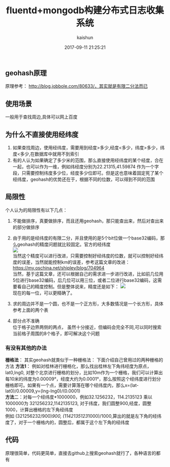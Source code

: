 ﻿---
title: fluentd+mongodb构建分布式日志收集系统
date: 2017-09-11 21:25:21
tags: [算法]
categories: [算法]
author: kaishun
id: 109
permalink: geohash-think_by_myself
---

##  geohash原理
原理参考： http://blog.jobbole.com/80633/，其实就是有限二分法而已
## 使用场景
一般用于查找周边,具体可以网上百度

## 为什么不直接使用经纬度
1. 如果查找周边，使用经纬度，需要用到经度>多少,经度<多少，纬度>多少，纬度<多少,在数据库中就用不到索引
2. 有的人认为如果确定了多少米的范围，那么直接使用经纬度的某个经度，合在一起，也可以作为一维，例如纬经度分别为22.21315,41.59874 作为一个字段，只需要控制纬度多少位，经度多少位即可。但是这也意味着固定死了某个经纬度，geohash的优势还在于，根据不同的位数，可以得到不同的范围  

<!-- more -->

## 局限性
个人认为的局限性有以下几点：
1. 不能做排序，真要做排序，而且还用geohash，那只能查出来，然后对查出来的部分做排序
2. 由于用的是经纬度的有限二分，并且使用的是5个bit位做一个base32编码，那么geohash的精度问题就比较固定。官方的经纬度  
![](http://or49tneld.bkt.clouddn.com/17-7-10/84948521.jpg)  
当然这个精度可以进行改进，只需要控制好经纬度的位数，就可以控制好经纬度的误差，当然就能控制km的误差，参考这篇文章的改进： https://my.oschina.net/shipley/blog/704964  
当然，基于这篇文章，还可以根据自己的需求进一步进行改进，比如前几位用5位进行base32编码，后几位可以用三位，或者二位进行base32编码，这需要看自己的精度控制。但是整体说来，精度还是如下： 
![](http://or49tneld.bkt.clouddn.com/17-7-10/85192672.jpg)  
现在的每一位，可以更精确了。 
3. 求的周边并不是一个圆，也不是一个正方形，大多数情况是一个长方形，具体参考上面的两个表

4. 部分点不准确  
位于格子边界两侧的两点， 虽然十分接近，但编码会完全不同,可以同时搜索当前格子周围的8个格子，即可解决这个问题



### 有没有其他的办法
**栅格法**： 其实geohash就类似于一种栅格法： 
下面介绍自己曾用过的两种栅格的方法
**方法1**： 例如对桂林进行栅格化，那么找出桂林左下角纬经度为原点，lat0,lng0, 对整个北京进行栅格的划分，比如10m作为一个栅格，我们可以计算出每10米的纬度为0.00009°，经度大约为0.0001°，那么按照这个经纬度进行划分栅格即可。如果有一个点，需要计算落在哪个经纬度内，那么x=(lat-lat0)/0.00009,y=(lng-lng0)/(0.0001)  
**方法**二：对每一个经纬度*1000000，例如32.1256232，114.2135123 乘以1000000为 321256232,1142135123, 对于纬度，我们圆整900,经度，圆整1000，计算出栅格的左下角经纬度  
例如 (321256232/900)*900, (1142135123*1000)/1000,算出的就是左下角的经纬度了，对于一个栅格内的，圆整后，都属于这个左下角的经纬度  
## 代码
原理很简单，代码更简单，直接去github上搜索geohash就行了，各种语言的都有